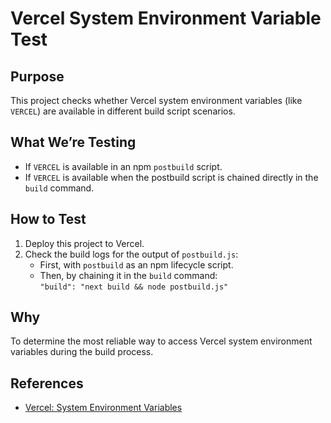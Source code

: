 # Vercel System Environment Variable Test

## Purpose

This project checks whether Vercel system environment variables (like `VERCEL`) are available in different build script scenarios.

## What We’re Testing

- If `VERCEL` is available in an npm `postbuild` script.
- If `VERCEL` is available when the postbuild script is chained directly in the `build` command.

## How to Test

1. Deploy this project to Vercel.
2. Check the build logs for the output of `postbuild.js`:
   - First, with `postbuild` as an npm lifecycle script.
   - Then, by chaining it in the `build` command:  
     `"build": "next build && node postbuild.js"`

## Why

To determine the most reliable way to access Vercel system environment variables during the build process.

## References

- [Vercel: System Environment Variables](https://vercel.com/docs/environment-variables/system-environment-variables)

